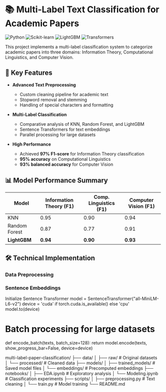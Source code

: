 # 📚 Multi-Label Text Classification for Academic Papers

![Python](https://img.shields.io/badge/Python-3.8+-blue)
![Scikit-learn](https://img.shields.io/badge/Scikit--learn-1.0+-orange)
![LightGBM](https://img.shields.io/badge/LightGBM-3.3+-yellow)
![Transformers](https://img.shields.io/badge/Sentence%20Transformers-2.2+-brightgreen)

This project implements a multi-label classification system to categorize academic papers into three domains: Information Theory, Computational Linguistics, and Computer Vision.

## 🚀 Key Features

- **Advanced Text Preprocessing**
  - Custom cleaning pipeline for academic text
  - Stopword removal and stemming
  - Handling of special characters and formatting

- **Multi-Label Classification**
  - Comparative analysis of KNN, Random Forest, and LightGBM
  - Sentence Transformers for text embeddings
  - Parallel processing for large datasets

- **High Performance**
  - Achieved **97% F1-score** for Information Theory classification
  - **95% accuracy** on Computational Linguistics
  - **93% balanced accuracy** for Computer Vision

## 📊 Model Performance Summary

| Model               | Information Theory (F1) | Comp. Linguistics (F1) | Computer Vision (F1) |
|---------------------|-------------------------|------------------------|----------------------|
| KNN                 | 0.95                   | 0.90                  | 0.94                |
| Random Forest       | 0.87                   | 0.77                  | 0.91                |
| **LightGBM**        | **0.94**               | **0.90**              | **0.93**            |

## 🛠️ Technical Implementation

### Data Preprocessing


### **Sentence Embeddings**
Initialize Sentence Transformer
model = SentenceTransformer("all-MiniLM-L6-v2")
device = 'cuda' if torch.cuda.is_available() else 'cpu'
model.to(device)

# Batch processing for large datasets
def encode_batch(texts, batch_size=128):
    return model.encode(texts, show_progress_bar=False, device=device)


multi-label-paper-classification/
├── data/
│   ├── raw/                  # Original datasets
│   └── processed/            # Cleaned data
├── models/
│   ├── trained_models/       # Saved model files
│   └── embeddings/           # Precomputed embeddings
├── notebooks/
│   ├── EDA.ipynb             # Exploratory analysis
│   └── Modeling.ipynb        # Classification experiments
├── scripts/
│   ├── preprocessing.py      # Text cleaning
│   └── train.py             # Model training
└── README.md
